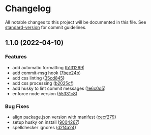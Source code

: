 # Changelog

All notable changes to this project will be documented in this file. See [standard-version](https://github.com/conventional-changelog/standard-version) for commit guidelines.

## 1.1.0 (2022-04-10)


### Features

* add automatic formatting ([b131299](https://github.com/mikeybinnswebdesign/cluedo-notes/commit/b13129990f0d7bd93dd23c6df018c5e81cc91c3a))
* add commit-msg hook ([7bee24b](https://github.com/mikeybinnswebdesign/cluedo-notes/commit/7bee24bf14f075c9af0db6c4cff4081908b57c06))
* add css linting ([35cd845](https://github.com/mikeybinnswebdesign/cluedo-notes/commit/35cd8450fadcc9661e660eb72c2d3b5ea0f77151))
* add css processing ([b2025cf](https://github.com/mikeybinnswebdesign/cluedo-notes/commit/b2025cf17d1270678c3dcaf99f929853f818f20b))
* add husky to lint commit messages ([1e6c0d5](https://github.com/mikeybinnswebdesign/cluedo-notes/commit/1e6c0d50157a8e066f7c4f52defa6fb6714438f4))
* enforce node version ([55331c8](https://github.com/mikeybinnswebdesign/cluedo-notes/commit/55331c87fc886ae8070bfd8237f75f905c43b5f2))


### Bug Fixes

* align package.json version with manifest ([cecf279](https://github.com/mikeybinnswebdesign/cluedo-notes/commit/cecf27986fa86a03df48acca96e296adca7d3857))
* setup husky on install ([9004267](https://github.com/mikeybinnswebdesign/cluedo-notes/commit/900426724ddfe79e314d0c543cde7282d322879d))
* spellchecker ignores ([d2f4a24](https://github.com/mikeybinnswebdesign/cluedo-notes/commit/d2f4a24e070ece624c8cc2f5b736f0e68c36450f))
